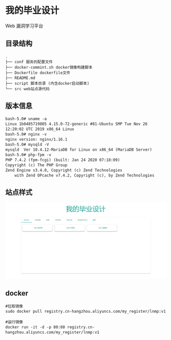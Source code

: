 # 我的毕业设计

Web 漏洞学习平台 

## 目录结构

```shell
.
├── conf 服务的配置文件
├── docker-commint.sh docker镜像构建脚本
├── Dockerfile dockerfile文件
├── README.md 
├── script 脚本目录 (内含docker启动脚本)
└── src web站点源代码

```
## 版本信息

```shell
bash-5.0# uname -a
Linux 1b0485719805 4.15.0-72-generic #81-Ubuntu SMP Tue Nov 26 12:20:02 UTC 2019 x86_64 Linux
bash-5.0# nginx -v
nginx version: nginx/1.16.1
bash-5.0# mysqld -V
mysqld  Ver 10.4.12-MariaDB for Linux on x86_64 (MariaDB Server)
bash-5.0# php-fpm -v
PHP 7.4.2 (fpm-fcgi) (built: Jan 24 2020 07:18:09)
Copyright (c) The PHP Group
Zend Engine v3.4.0, Copyright (c) Zend Technologies
    with Zend OPcache v7.4.2, Copyright (c), by Zend Technologies
```
## 站点样式

![web-set](https://github.com/Ticsmc/BS/blob/master/images/sit.png)

## docker

```shell
#拉取镜像
sudo docker pull registry.cn-hangzhou.aliyuncs.com/my_register/lnmp:v1

#运行镜像
docker run -it -d -p 80:80 registry.cn-hangzhou.aliyuncs.com/my_register/lnmp:v1
```

